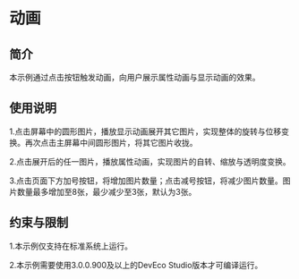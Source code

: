 # 动画

## 简介

本示例通过点击按钮触发动画，向用户展示属性动画与显示动画的效果。

## 使用说明

1.点击屏幕中的圆形图片，播放显示动画展开其它图片，实现整体的旋转与位移变换。再次点击主屏幕中间圆形图片，将其它图片收拢。

2.点击展开后的任一图片，播放属性动画，实现图片的自转、缩放与透明度变换。

3.点击页面下方加号按钮，将增加图片数量；点击减号按钮，将减少图片数量。图片数量最多增加至8张，最少减少至3张，默认为3张。

## 约束与限制

1.本示例仅支持在标准系统上运行。

2.本示例需要使用3.0.0.900及以上的DevEco Studio版本才可编译运行。
